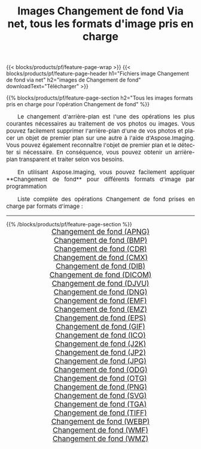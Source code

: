 ﻿---
title: Images Changement de fond Via net, tous les formats d'image pris en charge 
weight: 3920
url: /fr/net/change-background 
lang: fr
langdirlevel: 2
locales: zh-hans,ja,it,ru,de,es,fr,nl,id,lt,pl,pt,vi,tr,ko,zh-hant,ar,hi,th,sv,cs,uk,he
description: En utilisant Aspose.Imaging, vous pouvez facilement Changement de fond images Via net
---

{{< blocks/products/pf/feature-page-wrap >}}
{{< blocks/products/pf/feature-page-header h1="Fichiers image Changement de fond via net" h2="images de Changement de fond" downloadText="Télécharger" >}}


{{% blocks/products/pf/feature-page-section  h2="Tous les images formats pris en charge pour l'opération Changement de fond" %}}
<p align="justify" style="text-indent:2em;font-size:15px;">
Le changement d'arrière-plan est l'une des opérations les plus courantes nécessaires au traitement de vos photos ou images. Vous pouvez facilement supprimer l'arrière-plan d'une de vos photos et placer un objet de premier plan sur une autre à l'aide d'Aspose.Imaging. Vous pouvez également reconnaître l'objet de premier plan et le détecter si nécessaire. En conséquence, vous pouvez obtenir un arrière-plan transparent et traiter selon vos besoins.
</p>
<p align="justify" style="text-indent:2em;font-size:15px;">
En utilisant Aspose.Imaging, vous pouvez facilement appliquer **Changement de fond** pour différents formats d'image par programmation
</p>
<p align="justify" style="text-indent:2em;font-size:15px;">
Liste complète des opérations Changement de fond prises en charge par formats d'image :
</p>
<hr/>
{{% /blocks/products/pf/feature-page-section %}}
<div class="container-fluid productfamilypage bg-gray">
    <div class="convertypes bg-gray agp-content section">
        <div class="container">
		<div class="row other-converters" style="gap: 10px;font-size: 19px;text-align:center;">
		    <div class='col-md-2 other-converter remove-lp remove-rp'><a href="/imaging/fr/net/change-background/apng" style="padding:15px;">Changement de fond (APNG)</a></div><div class='col-md-2 other-converter remove-lp remove-rp'><a href="/imaging/fr/net/change-background/bmp" style="padding:15px;">Changement de fond (BMP)</a></div><div class='col-md-2 other-converter remove-lp remove-rp'><a href="/imaging/fr/net/change-background/cdr" style="padding:15px;">Changement de fond (CDR)</a></div><div class='col-md-2 other-converter remove-lp remove-rp'><a href="/imaging/fr/net/change-background/cmx" style="padding:15px;">Changement de fond (CMX)</a></div><div class='col-md-2 other-converter remove-lp remove-rp'><a href="/imaging/fr/net/change-background/dib" style="padding:15px;">Changement de fond (DIB)</a></div><div class='col-md-2 other-converter remove-lp remove-rp'><a href="/imaging/fr/net/change-background/dicom" style="padding:15px;">Changement de fond (DICOM)</a></div><div class='col-md-2 other-converter remove-lp remove-rp'><a href="/imaging/fr/net/change-background/djvu" style="padding:15px;">Changement de fond (DJVU)</a></div><div class='col-md-2 other-converter remove-lp remove-rp'><a href="/imaging/fr/net/change-background/dng" style="padding:15px;">Changement de fond (DNG)</a></div><div class='col-md-2 other-converter remove-lp remove-rp'><a href="/imaging/fr/net/change-background/emf" style="padding:15px;">Changement de fond (EMF)</a></div><div class='col-md-2 other-converter remove-lp remove-rp'><a href="/imaging/fr/net/change-background/emz" style="padding:15px;">Changement de fond (EMZ)</a></div><div class='col-md-2 other-converter remove-lp remove-rp'><a href="/imaging/fr/net/change-background/eps" style="padding:15px;">Changement de fond (EPS)</a></div><div class='col-md-2 other-converter remove-lp remove-rp'><a href="/imaging/fr/net/change-background/gif" style="padding:15px;">Changement de fond (GIF)</a></div><div class='col-md-2 other-converter remove-lp remove-rp'><a href="/imaging/fr/net/change-background/ico" style="padding:15px;">Changement de fond (ICO)</a></div><div class='col-md-2 other-converter remove-lp remove-rp'><a href="/imaging/fr/net/change-background/j2k" style="padding:15px;">Changement de fond (J2K)</a></div><div class='col-md-2 other-converter remove-lp remove-rp'><a href="/imaging/fr/net/change-background/jp2" style="padding:15px;">Changement de fond (JP2)</a></div><div class='col-md-2 other-converter remove-lp remove-rp'><a href="/imaging/fr/net/change-background/jpg" style="padding:15px;">Changement de fond (JPG)</a></div><div class='col-md-2 other-converter remove-lp remove-rp'><a href="/imaging/fr/net/change-background/odg" style="padding:15px;">Changement de fond (ODG)</a></div><div class='col-md-2 other-converter remove-lp remove-rp'><a href="/imaging/fr/net/change-background/otg" style="padding:15px;">Changement de fond (OTG)</a></div><div class='col-md-2 other-converter remove-lp remove-rp'><a href="/imaging/fr/net/change-background/png" style="padding:15px;">Changement de fond (PNG)</a></div><div class='col-md-2 other-converter remove-lp remove-rp'><a href="/imaging/fr/net/change-background/svg" style="padding:15px;">Changement de fond (SVG)</a></div><div class='col-md-2 other-converter remove-lp remove-rp'><a href="/imaging/fr/net/change-background/tga" style="padding:15px;">Changement de fond (TGA)</a></div><div class='col-md-2 other-converter remove-lp remove-rp'><a href="/imaging/fr/net/change-background/tiff" style="padding:15px;">Changement de fond (TIFF)</a></div><div class='col-md-2 other-converter remove-lp remove-rp'><a href="/imaging/fr/net/change-background/webp" style="padding:15px;">Changement de fond (WEBP)</a></div><div class='col-md-2 other-converter remove-lp remove-rp'><a href="/imaging/fr/net/change-background/wmf" style="padding:15px;">Changement de fond (WMF)</a></div><div class='col-md-2 other-converter remove-lp remove-rp'><a href="/imaging/fr/net/change-background/wmz" style="padding:15px;">Changement de fond (WMZ)</a></div>
                </div>
        </div>
    </div>
</div>
<br/>
